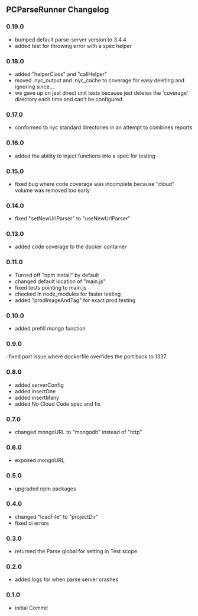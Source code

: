 ## PCParseRunner Changelog

### 0.19.0

- bumped default parse-server version to 3.4.4
- added test for throwing error with a spec helper

### 0.18.0

- added "helperClass" and "callHelper"
- moved .nyc_output and .nyc_cache to coverage for easy deleting and ignoring since...
- we gave up on jest direct unit tests because jest deletes the 'coverage' directory each time and can't be configured

### 0.17.0

- conformed to nyc standard directories in an attempt to combines reports

### 0.16.0

- added the ability to inject functions into a spec for testing

### 0.15.0

- fixed bug where code coverage was incomplete because "cloud" volume was removed too early

### 0.14.0

- fixed "setNewUrlParser" to "useNewUrlParser"

### 0.13.0

- added code coverage to the docker container

### 0.11.0

- Turned off "npm install" by default
- changed default location of "main.js"
- fixed tests pointing to main.js
- checked in node_modules for faster testing
- added "prodImageAndTag" for exact prod testing

### 0.10.0

- added prefill mongo function

### 0.9.0

-fixed port issue where dockerfile overrides the port back to 1337

### 0.8.0

- added serverConfig
- added insertOne
- added insertMany
- added No Cloud Code spec and fix

### 0.7.0

- changed mongoURL to "mongodb" instead of "http"

### 0.6.0

- exposed mongoURL

### 0.5.0

- upgraded npm packages

### 0.4.0

- changed "loadFile" to "projectDir"
- fixed ci errors

### 0.3.0

- returned the Parse global for setting in Test scope

### 0.2.0

- added logs for when parse server crashes

### 0.1.0

- initial Commit